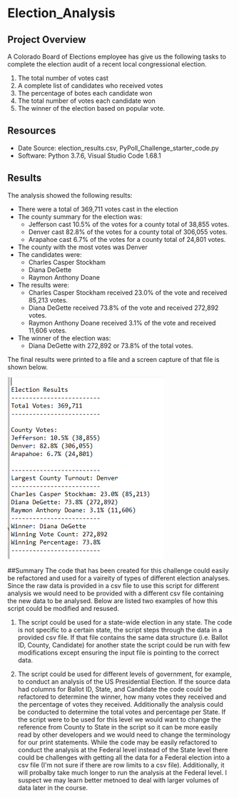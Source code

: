 # Election_Analysis

## Project Overview
A Colorado Board of Elections employee has give us the following tasks to complete the election audit of a recent local congressional election.

1. The total number of votes cast
2. A complete list of candidates who received votes
3. The percentage of botes each candidate won
4. The total number of votes each candidate won
5. The winner of the election based on popular vote.

## Resources
 - Date Source: election_results.csv, PyPoll_Challenge_starter_code.py
 - Software: Python 3.7.6, Visual Studio Code 1.68.1
 
## Results
The analysis showed the following results:
- There were a total of 369,711 votes cast in the election
- The county summary for the election was:
    - Jefferson cast 10.5% of the votes for a county total of 38,855 votes.
    - Denver cast 82.8% of the votes for a county total of 306,055 votes. 
    - Arapahoe cast 6.7% of the votes for a county total of 24,801 votes. 
- The county with the most votes was Denver
- The candidates were: 
    - Charles Casper Stockham
    - Diana DeGette
    - Raymon Anthony Doane 
- The results were:
    - Charles Casper Stockham received 23.0% of the vote and received 85,213 votes.
    - Diana DeGette received 73.8% of the vote and received 272,892 votes. 
    - Raymon Anthony Doane received 3.1% of the vote and received 11,606 votes. 
- The winner of the election was:
    - Diana DeGette with 272,892 or 73.8% of the total votes.

The final results were printed to a file and a screen capture of that file is shown below.

![my_analysis](https://github.com/kkoehn8/Election_Analysis/blob/main/ElectionSummaryResults.PNG)

##Summary 
The code that has been created for this challenge could easily be refactored and used for a vaireity of types of different election analyses. Since the raw data is provided in a csv file to use this script for different analysis we would need to be provided with a different csv file containing the new data to be analysed. Below are listed two examples of how this script could be modified and resused.

1. The script could be used for a state-wide election in any state. The code is not specific to a certain state, the script steps through the data in a provided csv file. If that file contains the same data structure (i.e. Ballot ID, County, Candidate) for another state the script could be run with few modifications except ensuring the input file is pointing to the correct data. 

2. The script could be used for different levels of government, for example, to conduct an analysis of the US Presidential Election. If the source data had columns for  Ballot ID, State, and Candidate the code could be refactored to determine the winner, how many votes they received and the percentage of votes they received. Additionally the analysis could be conducted to determine the total votes and percentage per State. If the script were to be used for this level we would want to change the reference from County to State in the script so it can be more easily read by other developers and we would need to change the terminology for our print statements. While the code may be easily refactored to conduct the analysis at the Federal level instead of the State level there could be challenges with getting all the data for a Federal election into a csv file (I'm not sure if there are row limits to a csv file). Additionally, it will probalby take much longer to run the analysis at the Federal level. I suspect we may learn better metnoed to deal with larger volumes of data later in the course.   
 
